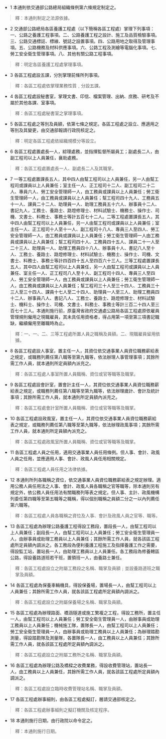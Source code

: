 * 1 本通則依交通部公路總局組織條例第六條規定制定之。

> 釋：本通則制定之法源依據。

* 2 交通部公路總局各區養護工程處（以下簡稱各區工程處）掌理下列事項：一、公路之養護工程事項。二、公路養護工程之設計、施工及品質檢驗事項。三、公路交通標誌、標線、號誌之設置事項。四、公路用地之取得及管理事項。五、公路機務及材料供應事項。六、公路工程及測繪等電腦化事項。七、勞工安全衛生管理事項。八、其他有關公路工程事項。

> 釋：明定各區養護工程處掌理事項。

* 3 各區工程處設五課，分別掌理前條所列事項。

> 釋：各區工程處依掌理業務性質﹐分設五課。

* 4 各區工程處設秘書室，掌理文書、印信、檔案管理、出納、庶務、研考及不屬於其他各課、室事項。

> 釋：各區工程處秘書室之掌理事項。

* 5 各區工程處之等別及員額，依第七條之規定。各區工程處之設立、應適用之等別及其變更，由交通部報請行政院核定之。

> 釋：明定各區工程處依組織規模分等設立。

* 6 各區工程處置處長一人，綜理處務，並指揮監督所屬員工；副處長二人，由副工程司以上人員兼任，襄助處務。

> 釋：各區工程處置處長一人、副處長二人及其職掌。

* 7 一等工程處置課長五人，其中四人由幫工程司以上人員兼任，另一人由幫工程司或課員以上人員兼任；室主任一人、正工程司十二人、副工程司二十二人、專員六人、勞工安全管理師一人，由工務員或課員以上人員兼任；勞工衛生管理師一人，由工務員或課員以上人員兼任；幫工程司四十九人、工務員五十一人、課員二十二人、助理員一人、助理工務員五十六人、辦事員十二人、書記九人，工務士、養路士、路燈修理士、材料試驗士、機務士、操作士、司機、文書士、料務士、事務士等計五百七十二人。二等工程處置課長五人，其中四人由幫工程司以上人員兼任，另一人由幫工程司或課員以上人員兼任；室主任一人、正工程司十人至十一人、副工程司十八人、專員三人至四人、勞工安全管理師一人，由工務員或課員以上人員兼任；勞工衛生管理師一人由工務員或課員以上人員兼任；幫工程司四十人、工務員四十五人、課員二十一人至二十三人、助理員一人、助理工務員四十八人、辦事員十人、書記八人至十人、工務士、養路士、路燈修理士、材料試驗士、機務士、操作士、司機、文書士、料務士、事務士等計四百四十五人至四百六十三人。三等工程處置課長五人，其中四人由幫工程司以上人員兼任，另一人由幫工程司或課員以上人員兼任、室主任一人、正工程司八人至十人、副工程司十四人、專員三人至四人、勞工安全管理師一人，由工務員或課員以上人員兼任；勞工衛生管理師一人，由工務員或課員以上人員兼任；幫工程司三十人至三十四人、工務員三十三人至三十四人、課員十七人至二十四人、助理員一人至三人、助理工務員四十二人、辦事員八人、書記八人、工務士、養路士、路燈修理士、材料試驗士、機料士、操作士、司機、文書士、料務士、事務士等計三百二十四人至三百七十三人。本通則施行前，原臺灣省政府交通處公路局各區工程處原依雇員管理規則僱用之現職雇員，其未具任用資格者，得占用第一項至第三項書記職缺，繼續僱用至離職時為止。

> 釋：一、一、二、三等工程處所置人員之職稱及員額。二、現職雇員留用依據。

* 8 各區工程處設人事室，置主任一人，其資位依交通事業人員資位職務薪給表之規定，或職務列薦任第八職等至第九職等，依法辦理人事管理事項；其餘所需工作人員，就本通則所定員額內派充之。

> 釋：各區工程處人事室所置人員職稱、資位或官等職等及職掌。

* 9 各區工程處設會計室，置會計主任一人，其資位依交通事業人員資位職務薪給表之規定，或職務列薦任第八職等至第九職等，依法辦理歲計、會計及統計事項；其餘所需工作人員，就本通則所定員額內派充之。

> 釋：各區工程處會計室所置人員職稱、資位或官等職等及職掌。

* 10 各區工程處設政風室，置主任一人，其資位依交通事業人員資位職務薪給表之規定，或職務列薦任第八職等至第九職等，依法辦理政風事項；其餘所需工作人員，就本通則所定員額內派充之。

> 釋：各區工程處政風室所置人員職稱、資位或官等職等及職掌。

* 11 各區工程處人員之任用，適用交通事業人員任用條例。但人事、會計、政風人員之任用，並應適用人事、會計、政風人員任用相關規定。

> 釋：各區工程處人員任用之法律依據。

* 12 本通則所列各職稱之資位，依交通事業人員資位職務薪給表之規定辦理。適用公務人員任用法之人事、會計、政風人員各職稱之官等職等，除本通則另有規定外，依公務人員任用法有關職務列等表之規定。但人事、主計、政風機構列委任第四職等至第五職等之職稱，得以個別職稱之員額二分之一以內列薦任第六職等。

> 釋：各區工程處人員各職稱之資位及人事、會計及政風人員之官等、職等。

* 13 各區工程處為辦理公路養護工程得設工務段，置段長一人，由幫工程司以上人員兼任；副段長一人，由幫工程司以上人員兼任；勞工安全衛生管理員一人，由辦事員或助理工務員以上人員兼任；其餘所需工作人員，就各該區工程處所定員額內調派之。各工務段為便利養護工程施工及指揮養護工作之需要，得設監工站，置站長一人，由助理工務員以上人員兼任。各工務段為修養轄區公路，得設養路道班若干班，置領班一人，由養路士兼任。

> 釋：各區工程處設立之附屬工務段之名稱、職掌及員額﹔並設養路道班之職掌及員額。

* 14 各區工程處為保養車輛機具，得設保養場，置場長一人，由幫工程司以上人員兼任；其餘所需工作人員，就各該區工程處所定員額內調派之。

> 釋：各區工程處設立之附屬保養場之名稱、職掌及員額。

* 15 各區工程處為辦理路面、橋涵隧道或施工繁複之工程，得設工務所，置主任一人，由幫工程司以上人員兼任；勞工安全衛生管理員一人，由辦事員或助理工務員以上人員兼任；機械施工隊，置隊長一人，由幫工程司以上人員兼任；勞工安全衛生管理員一人，由辦事員或助理工務員以上人員兼任；為辦理踏勘測量，得設踏勘隊及測量隊，各置隊長一人，由工務員以上人員兼任；其餘所需工作人員，就各該區工程處所定員額內調派之。

> 釋：各區工程處設立之附屬工務所之名稱、職掌及員額。

* 16 各區工程處為辦理公路及橋樑之收費業務，得設收費管理站，置站長一人，由工務員以上人員兼任，其餘所需工作人員，就各該區工程處所定員額內調派之。

> 釋：各區工程處設立臨時收費管理站名稱、職掌及員額。

* 17 各區工程處辦事細則，由各區工程處擬訂，層請交通部核定之。

> 釋：各區工程處辦事細則之擬訂機關及核定程序。

* 18 本通則施行日期，由行政院以命令定之。

> 釋：本通則施行日期。

